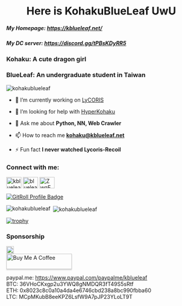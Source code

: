 <h1 align="center">Here is KohakuBlueLeaf UwU</h1>

##### My Homepage: https://kblueleaf.net/
##### My DC server: https://discord.gg/tPBsKDyRR5

### Kohaku: A cute dragon girl
### BlueLeaf: An undergraduate student in Taiwan

<p align="left"> <img src="https://komarev.com/ghpvc/?username=kohakublueleaf&label=Profile%20views&color=0e75b6&style=flat" alt="kohakublueleaf" /> </p>

- 🔭 I’m currently working on [LyCORIS](https://github.com/KohakuBlueleaf/LyCORIS)

- 🤝 I’m looking for help with [HyperKohaku](https://github.com/KohakuBlueleaf/HyperKohaku)

- 💬 Ask me about **Python, NN, Web Crawler**

- 📫 How to reach me **kohaku@kblueleaf.net**

- ⚡ Fun fact **I never watched Lycoris-Recoil**

<h3 align="left">Connect with me:</h3>
<p align="left">
<a href="https://twitter.com/kblueleaf" target="blank"><img align="center" src="https://raw.githubusercontent.com/rahuldkjain/github-profile-readme-generator/master/src/images/icons/Social/twitter.svg" alt="kblueleaf" height="30" width="40" /></a>
<a href="https://www.leetcode.com/blueleaf" target="blank"><img align="center" src="https://raw.githubusercontent.com/rahuldkjain/github-profile-readme-generator/master/src/images/icons/Social/leet-code.svg" alt="blueleaf" height="30" width="40" /></a>
<a href="https://discord.gg/ZwgFFT4bSy" target="blank"><img align="center" src="https://raw.githubusercontent.com/rahuldkjain/github-profile-readme-generator/master/src/images/icons/Social/discord.svg" alt="ZwgFFT4bSy" height="30" width="40" /></a>
</p>

<a href="https://gitroll.io/profile/uUz3o1PeEZsTifiu6zDPICXT9b8b2" target="_blank"><img src="https://gitroll.io/api/badges/profiles/v1/uUz3o1PeEZsTifiu6zDPICXT9b8b2" alt="GitRoll Profile Badge"/></a>

<p><img align="left" src="https://github-readme-stats.vercel.app/api/top-langs?username=kohakublueleaf&show_icons=true&locale=en&layout=compact" alt="kohakublueleaf" /></a></p>

<p>&nbsp;<img align="center" src="https://github-readme-stats.vercel.app/api?username=kohakublueleaf&show_icons=true&locale=en" alt="kohakublueleaf" /></p>

[![trophy](https://github-profile-trophy.vercel.app/?username=KohakuBlueleaf&theme=onedark)](https://github.com/ryo-ma/github-profile-trophy)

### Sponsorship

<div style="display: flex; flex-direction: column;">
  <img src="https://github.com/KohakuBlueleaf/KohakuBlueleaf/assets/59680068/3ce145c3-0507-448f-af6a-4476b2167e02" width="20%" />
  <a href="https://www.buymeacoffee.com/kblueleaf" target="_blank"><img src="https://www.buymeacoffee.com/assets/img/custom_images/orange_img.png" alt="Buy Me A Coffee" style="height: 41px !important;width: 174px !important;box-shadow: 0px 3px 2px 0px rgba(190, 190, 190, 0.5) !important;-webkit-box-shadow: 0px 3px 2px 0px rgba(190, 190, 190, 0.5) !important;" ></a>
</div>

paypal.me: https://www.paypal.com/paypalme/kblueleaf<br>
BTC: 36VHoCKxgp2u3YWQ8gNMDQR3fT49S5sRtf<br>
ETH: 0x8023c8c0a10a4da4e6746cbd238a8bc990fbba60<br>
LTC: MCpMKubB8eeKPZ6LsfW9A7pJP23YLoLT9T
